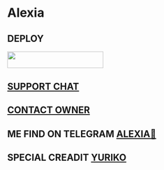 # Alexia
## DEPLOY
<p align="left"><a href="https://heroku.com/deploy?template=https://github.com/Sumans11/Alexia"> <img src="https://img.shields.io/badge/Deploy%20To%20Heroku-yellow?style=for-the-badge&logo=heroku" width="220" height="38.45"/></a></p>

## [SUPPORT CHAT](https://t.me/Alexia_support)

## [CONTACT OWNER](https://t.me/saur12p)

## ME FIND ON TELEGRAM [ALEXIA🤗](https://t.me/Alexia_x_robot)

## SPECIAL CREADIT [YURIKO](https://t.me/yuriko_robot)




























